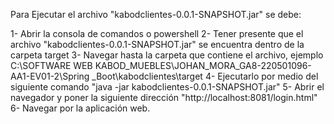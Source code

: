 Para Ejecutar el archivo "kabodclientes-0.0.1-SNAPSHOT.jar" se debe:

1- Abrir la consola de comandos o powershell
2- Tener presente que el archivo "kabodclientes-0.0.1-SNAPSHOT.jar" se encuentra dentro de la carpeta target
3- Navegar hasta la carpeta que contiene el archivo, ejemplo C:\SOFTWARE WEB KABOD_MUEBLES\JOHAN_MORA_GA8-220501096-AA1-EV01-2\Spring _Boot\kabodclientes\target
4- Ejecutarlo por medio del siguiente comando "java -jar kabodclientes-0.0.1-SNAPSHOT.jar"
5- Abrir el navegador y poner la siguiente dirección "http://localhost:8081/login.html"
6- Navegar por la aplicación web.
